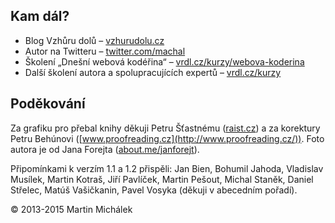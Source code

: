 
## Kam dál?

- Blog Vzhůru dolů – [vzhurudolu.cz](http://www.vzhurudolu.cz)
- Autor na Twitteru – [twitter.com/machal](http://twitter.com/machal)
- Školení „Dnešní webová kodéřina“ – [vrdl.cz/kurzy/webova-koderina](http://www.vzhurudolu.cz/kurzy/webova-koderina)
- Další školení autora a spolupracujících expertů – [vrdl.cz/kurzy](http://www.vzhurudolu.cz/kurzy)

## Poděkování

Za grafiku pro přebal knihy děkuji Petru Šťastnému ([raist.cz](http://raist.cz/)) a za korektury Petru Behúnovi ([www.proofreading.cz](http://www.proofreading.cz/)). Foto autora je od Jana Forejta ([about.me/janforejt](https://about.me/janforejt)).

Připomínkami k verzím 1.1 a 1.2 přispěli:
Jan Bien,
Bohumil Jahoda,
Vladislav Musílek,
Martin Kotraš,
Jiří Pavlíček,
Martin Pešout,
Michal Staněk,
Daniel Střelec,
Matúš Vašičkanin,
Pavel Vosyka
(děkuji v abecedním pořadí).

© 2013-2015 Martin Michálek






